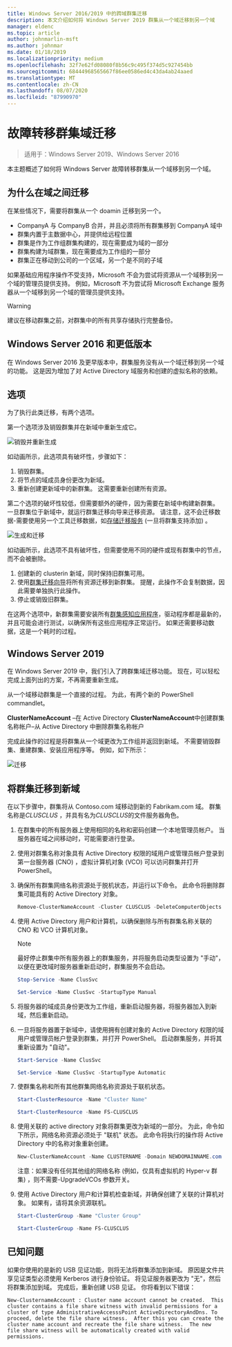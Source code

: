 ```yaml
---
title: Windows Server 2016/2019 中的跨域群集迁移
description: 本文介绍如何将 Windows Server 2019 群集从一个域迁移到另一个域
manager: eldenc
ms.topic: article
author: johnmarlin-msft
ms.author: johnmar
ms.date: 01/18/2019
ms.localizationpriority: medium
ms.openlocfilehash: 32f7e62fd08080f8b56c9c495f374d5c927454bb
ms.sourcegitcommit: 68444968565667f86ee0586ed4c43da4ab24aaed
ms.translationtype: MT
ms.contentlocale: zh-CN
ms.lasthandoff: 08/07/2020
ms.locfileid: "87990970"
---
```

# <a name="failover-cluster-domain-migration"></a>故障转移群集域迁移

> 适用于：Windows Server 2019、Windows Server 2016

本主题概述了如何将 Windows Server 故障转移群集从一个域移到另一个域。

## <a name="why-migrate-between-domains"></a>为什么在域之间迁移

在某些情况下，需要将群集从一个 doamin 迁移到另一个。

- CompanyA 与 CompanyB 合并，并且必须将所有群集移到 CompanyA 域中
- 群集内置于主数据中心，并提供给远程位置
- 群集是作为工作组群集构建的，现在需要成为域的一部分
- 群集构建为域群集，现在需要成为工作组的一部分
- 群集正在移动到公司的一个区域，另一个是不同的子域

如果基础应用程序操作不受支持，Microsoft 不会为尝试将资源从一个域移到另一个域的管理员提供支持。 例如，Microsoft 不为尝试将 Microsoft Exchange 服务器从一个域移到另一个域的管理员提供支持。

   > [!WARNING]
   > 建议在移动群集之前，对群集中的所有共享存储执行完整备份。

## <a name="windows-server-2016-and-earlier"></a>Windows Server 2016 和更低版本

在 Windows Server 2016 及更早版本中，群集服务没有从一个域迁移到另一个域的功能。  这是因为增加了对 Active Directory 域服务和创建的虚拟名称的依赖。

## <a name="options"></a>选项

为了执行此类迁移，有两个选项。

第一个选项涉及销毁群集并在新域中重新生成它。

![销毁并重新生成](media/Cross-Domain-Cluster-Migration/Cross-Cluster-Domain-Migration-1.gif)

如动画所示，此选项具有破坏性，步骤如下：

1. 销毁群集。
2. 将节点的域成员身份更改为新域。
3. 重新创建更新域中的新群集。  这需要重新创建所有资源。

第二个选项的破坏性较低，但需要额外的硬件，因为需要在新域中构建新群集。  一旦群集位于新域中，就运行群集迁移向导来迁移资源。 请注意，这不会迁移数据-需要使用另一个工具迁移数据，如[存储迁移服务](../storage/storage-migration-service/overview.md) (一旦将群集支持添加) 。

![生成和迁移](media/Cross-Domain-Cluster-Migration/Cross-Cluster-Domain-Migration-2.gif)

如动画所示，此选项不具有破坏性，但需要使用不同的硬件或现有群集中的节点，而不会被删除。

1. 创建新的 clusterin 新域，同时保持旧群集可用。
2. 使用[群集迁移向导](/previous-versions/windows/it-pro/windows-server-2008-R2-and-2008/cc754481(v=ws.10))将所有资源迁移到新群集。 提醒，此操作不会复制数据，因此需要单独执行此操作。
3. 停止或销毁旧群集。

在这两个选项中，新群集需要安装所有[群集感知应用程序](/previous-versions/windows/desktop/mscs/cluster-aware-applications)，驱动程序都是最新的，并且可能会进行测试，以确保所有这些应用程序正常运行。  如果还需要移动数据，这是一个耗时的过程。

## <a name="windows-server-2019"></a>Windows Server 2019

在 Windows Server 2019 中，我们引入了跨群集域迁移功能。  现在，可以轻松完成上面列出的方案，不再需要重新生成。

从一个域移动群集是一个直接的过程。 为此，有两个新的 PowerShell commandlet。

**ClusterNameAccount** –在 Active Directory **ClusterNameAccount**中创建群集名称帐户–从 Active Directory 中删除群集名称帐户

完成此操作的过程是将群集从一个域更改为工作组并返回到新域。  不需要销毁群集、重建群集、安装应用程序等。 例如，如下所示：

![迁移](media/Cross-Domain-Cluster-Migration/Cross-Cluster-Domain-Migration-3.gif)

## <a name="migrating-a-cluster-to-a-new-domain"></a>将群集迁移到新域

在以下步骤中，群集将从 Contoso.com 域移动到新的 Fabrikam.com 域。  群集名称是*CLUSCLUS* ，并具有名为*CLUSCLUS*的文件服务器角色。

1. 在群集中的所有服务器上使用相同的名称和密码创建一个本地管理员帐户。  当服务器在域之间移动时，可能需要进行登录。
2. 使用对群集名称对象具有 Active Directory 权限的域用户或管理员帐户登录到第一台服务器 (CNO) ，虚拟计算机对象 (VCO) 可以访问群集并打开 PowerShell。
3. 确保所有群集网络名称资源处于脱机状态，并运行以下命令。  此命令将删除群集可能具有的 Active Directory 对象。

   ```PowerShell
   Remove-ClusterNameAccount -Cluster CLUSCLUS -DeleteComputerObjects
   ```
4. 使用 Active Directory 用户和计算机，以确保删除与所有群集名称关联的 CNO 和 VCO 计算机对象。

   > [!NOTE]
   > 最好停止群集中所有服务器上的群集服务，并将服务启动类型设置为 "手动"，以便在更改域时服务器重新启动时，群集服务不会启动。

   ```PowerShell
   Stop-Service -Name ClusSvc

   Set-Service -Name ClusSvc -StartupType Manual
   ```

5. 将服务器的域成员身份更改为工作组，重新启动服务器，将服务器加入到新域，然后重新启动。
6. 一旦将服务器置于新域中，请使用拥有创建对象的 Active Directory 权限的域用户或管理员帐户登录到群集，并打开 PowerShell。 启动群集服务，并将其重新设置为 "自动"。

   ```PowerShell
   Start-Service -Name ClusSvc

   Set-Service -Name ClusSvc -StartupType Automatic
   ```
7. 使群集名称和所有其他群集网络名称资源处于联机状态。

   ```PowerShell
   Start-ClusterResource -Name "Cluster Name"

   Start-ClusterResource -Name FS-CLUSCLUS
   ```

8. 使用关联的 active directory 对象将群集更改为新域的一部分。 为此，命令如下所示，网络名称资源必须处于 "联机" 状态。  此命令将执行的操作将 Active Directory 中的名称对象重新创建。

   ```PowerShell
   New-ClusterNameAccount -Name CLUSTERNAME -Domain NEWDOMAINNAME.com -UpgradeVCOs
   ```

    注意：如果没有任何其他组的网络名称 (例如，仅具有虚拟机的 Hyper-v 群集) ，则不需要-UpgradeVCOs 参数开关。

9. 使用 Active Directory 用户和计算机检查新域，并确保创建了关联的计算机对象。 如果有，请将其余资源联机。

   ```PowerShell
   Start-ClusterGroup -Name "Cluster Group"

   Start-ClusterGroup -Name FS-CLUSCLUS
   ```

## <a name="known-issues"></a>已知问题

如果你使用的是新的 USB 见证功能，则将无法将群集添加到新域。  原因是文件共享见证类型必须使用 Kerberos 进行身份验证。  将见证服务器更改为 "无"，然后将群集添加到域。  完成后，重新创建 USB 见证。  你将看到以下错误：

```
New-ClusternameAccount : Cluster name account cannot be created.  This cluster contains a file share witness with invalid permissions for a cluster of type AdministrativeAccesssPoint ActiveDirectoryAndDns. To proceed, delete the file share witness.  After this you can create the cluster name account and recreate the file share witness.  The new file share witness will be automatically created with valid permissions.
```